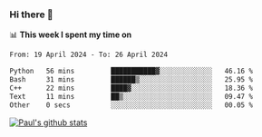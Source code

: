 ### Hi there 👋

📊 **This week I spent my time on**
<!--START_SECTION:waka-->

```txt
From: 19 April 2024 - To: 26 April 2024

Python   56 mins         ███████████▓░░░░░░░░░░░░░   46.16 %
Bash     31 mins         ██████▒░░░░░░░░░░░░░░░░░░   25.95 %
C++      22 mins         ████▓░░░░░░░░░░░░░░░░░░░░   18.36 %
Text     11 mins         ██▒░░░░░░░░░░░░░░░░░░░░░░   09.47 %
Other    0 secs          ░░░░░░░░░░░░░░░░░░░░░░░░░   00.05 %
```

<!--END_SECTION:waka-->


[![Paul's github stats](https://github-readme-stats.vercel.app/api?username=mickeyouyou&theme=dracula&show_icons=true)](https://github.com/anuraghazra/github-readme-stats)
